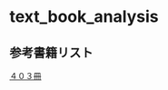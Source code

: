 # text_book_analysis
## 参考書籍リスト
[４０３冊](https://github.com/TOOOOOOMY/text_book_analysis/blob/master/Free%2BEnglish%2Btextbooks.csv)


